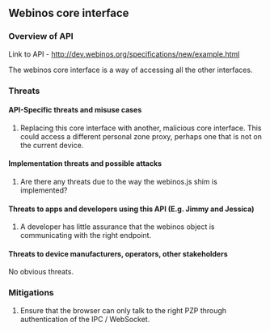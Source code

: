 Webinos core interface
----------------------

### Overview of API

Link to API - http://dev.webinos.org/specifications/new/example.html

The webinos core interface is a way of accessing all the other interfaces.

### Threats

#### API-Specific threats and misuse cases

1.  Replacing this core interface with another, malicious core interface. This could access a different personal zone proxy, perhaps one that is not on the current device.

#### Implementation threats and possible attacks

1.  Are there any threats due to the way the webinos.js shim is implemented?

#### Threats to apps and developers using this API (E.g. Jimmy and Jessica)

1.  A developer has little assurance that the webinos object is communicating with the right endpoint.

#### Threats to device manufacturers, operators, other stakeholders

No obvious threats.

### Mitigations

1.  Ensure that the browser can only talk to the right PZP through authentication of the IPC / WebSocket.

